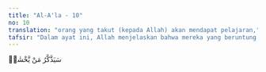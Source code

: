 ```yaml
---
title: "Al-A'la - 10"
no: 10
translation: "orang yang takut (kepada Allah) akan mendapat pelajaran,"
tafsir: "Dalam ayat ini, Allah menjelaskan bahwa mereka yang beruntung adalah yang dapat menerima panggilan atau peringatan Rasul-Nya, serta takut kepada Allah dan siksaan-Nya. Mereka inilah yang mempergunakan pikiran mereka yang waras untuk mencapai kebenaran yang kelak akan menjadi pegangan hidup mereka."
---
```


سَيَذَّكَّرُ مَنْ يَّخْشٰىۙ 
